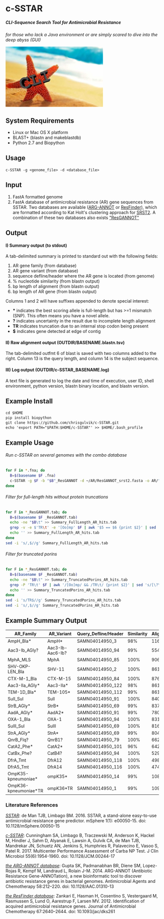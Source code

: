 # c-SSTAR
##### CLI-Sequence Search Tool for Antimicrobial Resistance
*for those who lack a Java environment or are simply scared to dive into the deep abyss (GUI)*

![alt tag](https://github.com/chrisgulvik/images/raw/master/c-SSTAR.jpeg)


## System Requirements
- Linux or Mac OS X platform
- BLAST+ (blastn and makeblastdb)
- Python 2.7 and Biopython

## Usage
    c-SSTAR -g <genome_file> -d <database_file>

## Input

1. FastA formatted genome
2. FastA database of antimicrobial resistance (AR) gene sequences from SSTAR. Two databases are available ([ARG-ANNOT](https://github.com/tomdeman-bio/Sequence-Search-Tool-for-Antimicrobial-Resistance-SSTAR-/blob/master/Manuscript_databases/ARG-ANNOT.srst2.fasta) or [ResFinder](https://github.com/tomdeman-bio/Sequence-Search-Tool-for-Antimicrobial-Resistance-SSTAR-/blob/master/Manuscript_databases/Resfinder.srst2.fasta)), which are formatted according to Kat Holt's clustering approach for [SRST2](https://github.com/katholt/srst2/tree/master/database_clustering). A combination of these two databases also exists ["ResGANNOT"](https://github.com/tomdeman-bio/Sequence-Search-Tool-for-Antimicrobial-Resistance-SSTAR-/blob/master/Latest_AR_database/ResGANNOT_srst2.fasta)

## Output
#### I) Summary output (to stdout)
A tab-delimited summary is printed to standard out with the following fields:
1. AR gene family (from database)
2. AR gene variant (from database)
3. sequence defline/header where the AR gene is located (from genome)
4. % nucleotide similarity (from blastn output)
5. bp length of alignment (from blastn output)
6. bp length of AR gene (from blastn output)

Columns 1 and 2 will have suffixes appended to denote special interest:
- __*__  indicates the best scoring allele is full-length but has >=1 mismatch (SNP). This often means you have a novel allele.
- __?__  indicates uncertainty in the result due to incomplete length alignment
- __TR__ indicates truncation due to an internal stop codon being present
- __$__ indicates gene detected at edge of contig

#### II) Raw alignment output (OUTDIR/BASENAME.blastn.tsv)
The tab-delimited outfmt 6 of blast is saved with two columns added to the right. Column 13 is the query length, and column 14 is the subject sequence.

#### III) Log output (OUTDIR/c-SSTAR_BASENAME.log)
A text file is generated to log the date and time of execution, user ID, shell environment, python version, blastn binary location, and blastn version.

## Example Install
    cd $HOME
    pip install biopython
    git clone https://github.com/chrisgulvik/c-SSTAR.git
    echo 'export PATH="$PATH:$HOME/c-SSTAR"' >> $HOME/.bash_profile

## Example Usage
###### Run c-SSTAR on several genomes with the combo database
```bash
for F in *.fna; do
  B=$(basename $F .fna)
  c-SSTAR -g $F -b "$B"_ResGANNOT -d ~/AR/ResGANNOT_srst2.fasta -o AR/"$B" > AR/"$B"_ResGANNOT.tab
done
```
###### Filter for full-length hits without protein truncations
```bash
for F in *_ResGANNOT.tab; do
  B=$(basename $F _ResGANNOT.tab)
  echo -ne "$B\t" >> Summary_FullLength_AR_hits.tab
  grep -v -e $'TR\t' -e '[Oo]mp' $F | awk '$5 == $6 {print $2}' | sed 's/[\?\*]//1' | tr '\n' ',' >> Summary_FullLength_AR_hits.tab
  echo '' >> Summary_FullLength_AR_hits.tab
done
sed -i 's/,$//g' Summary_FullLength_AR_hits.tab
```
###### Filter for truncated porins
```bash
for F in *_ResGANNOT.tab; do
  B=$(basename $F _ResGANNOT.tab)
  echo -ne "$B\t" >> Summary_TruncatedPorins_AR_hits.tab
  grep -P 'TR\t' $F | awk '/[Oo]mp/ && /TR\t/ {print $2}' | sed 's/[\?\*]//1' | tr '\n' ',' >> Summary_TruncatedPorins_AR_hits.tab
  echo '' >> Summary_TruncatedPorins_AR_hits.tab
done
sed -i 's/TR$//g' Summary_TruncatedPorins_AR_hits.tab
sed -i 's/,$//g' Summary_TruncatedPorins_AR_hits.tab
```

## Example Summary Output
|AR_Family | AR_Variant | Query_Defline/Header | Similarity | Align_Len | DB_Gene_Len|
|--------------------|---------|-----------------|-----------|---------|--------------|
|AmpH_Bla* | AmpH* | SAMN04014950_3 | 98% | 1161 | 1161|
|Aac3-Ib_AGly? | Aac3-Ib-Aac6-Ib? | SAMN04014950_94 | 99% | 554 | 1005|
|MphA_MLS | MphA | SAMN04014950_85 | 100% | 906 | 906|
|SHV-OKP-LEN_Bla | SHV-11 | SAMN04014950_2 | 100% | 861 | 861|
|CTX-M-1_Bla | CTX-M-15 | SAMN04014950_84 | 100% | 876 | 876|
|Aac3-IIa_AGly* | Aac3-IIa* | SAMN04014950_122 | 98% | 861 | 861|
|TEM-1D_Bla* | TEM-105* | SAMN04014950_112 | 99% | 861 | 861|
|SulI_Sul | SulI | SAMN04014950_91 | 100% | 840 | 840|
|StrB_AGly* | StrB* | SAMN04014950_69 | 99% | 837 | 837|
|AadA_AGly* | AadA2* | SAMN04014950_91 | 99% | 780 | 780|
|OXA-1_Bla | OXA-1 | SAMN04014950_94 | 100% | 831 | 831|
|SulII_Sul | SulII | SAMN04014950_69 | 100% | 816 | 816|
|StrA_AGly* | StrA* | SAMN04014950_69 | 99% | 804 | 804|
|QnrB_Flq? | QnrB1? | SAMN04014950_79 | 100% | 662 | 681|
|CatA2_Phe* | CatA2* | SAMN04014950_101 | 96% | 642 | 642|
|CatBx_Phe? | CatB4? | SAMN04014950_94 | 100% | 529 | 549|
|DfrA_Tmt | DfrA12 | SAMN04014950_118 | 100% | 498 | 498|
|DfrA5_Tmt | DfrA14 | SAMN04014950_116 | 100% | 474 | 474|
|OmpK35-kpneumoniae* | ompK35* | SAMN04014950_14 | 99% | 1080 | 1080|
|OmpK36-kpneumoniae*TR | ompK36*TR | SAMN04014950_1 | 99% | 1099 | 1099|

### Literature References
[_SSTAR_](https://www.ncbi.nlm.nih.gov/pmc/articles/PMC4863618/): de Man TJB, Limbago BM. 2016. SSTAR, a stand-alone easy-to-use antimicrobial resistance gene predictor. mSphere 1(1): e00050-15. doi: 10.1128/mSphere.00050-15

[_c-SSTAR_](https://www.ncbi.nlm.nih.gov/pmc/articles/PMC5442553/): Cunningham SA, Limbago B, Traczewski M, Anderson K, Hackel M, Hindler J, Sahm D, Alyanak E, Lawsin A, Gulvik CA, de Man TJB, Mandrekar JN, Schuetz AN, Jenkins S, Humphries R, Palavecino E, Vasoo S, Patel R. 2017. Multicenter Performance Assessment of Carba NP Test. J Clin Microbiol 55(6):1954-1960. doi: 10.1128/JCM.00244-17

[_the ARG-ANNOT database_](https://www.ncbi.nlm.nih.gov/pmc/articles/PMC3910750/): Gupta SK, Padmanabhan BR, Diene SM, Lopez-Rojas R, Kempf M, Landraud L, Rolain J-M. 2014. ARG-ANNOT (Antibiotic Resistance Gene-ANNOTation), a new bioinformatic tool to discover antibiotic resistance genes in bacterial genomes. Antimicrobial Agents and Chemotherapy 58:212–220. doi: 10.1128/AAC.01310-13

[_the ResFinder database_](https://www.ncbi.nlm.nih.gov/pmc/articles/PMC3468078/): Zankari E, Hasman H, Cosentino S, Vestergaard M, Rasmussen S, Lund O, Aarestrup F, Larsen MV. 2012. Identification of acquired antimicrobial resistance genes. Journal of Antimicrobial Chemotherapy 67:2640–2644. doi: 10.1093/jac/dks261
